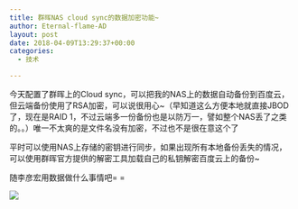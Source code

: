 ```yaml
---
title: 群晖NAS cloud sync的数据加密功能~
author: Eternal-flame-AD
layout: post
date: 2018-04-09T13:29:37+00:00
categories:
  - 技术

---
```

今天配置了群晖上的Cloud sync，可以把我的NAS上的数据自动备份到百度云，但云端备份使用了RSA加密，可以说很用心~（早知道这么方便本地就直接JBOD了，现在是RAID 1，不过云端多一份备份也是以防万一，譬如整个NAS丢了之类的。。）唯一不太爽的是文件名没有加密，不过也不是很在意这个了

平时可以使用NAS上存储的密钥进行同步，如果出现所有本地备份丢失的情况，可以使用群晖官方提供的解密工具加载自己的私钥解密百度云上的备份~

随李彦宏用数据做什么事情吧= =

 ![](/images/TIM截图20180409212532.jpg)